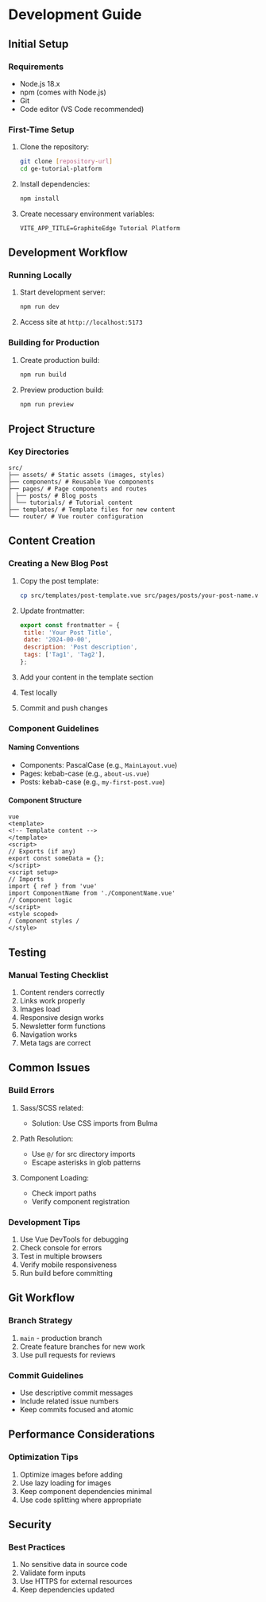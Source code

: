 # Development Guide

## Initial Setup

### Requirements

- Node.js 18.x
- npm (comes with Node.js)
- Git
- Code editor (VS Code recommended)

### First-Time Setup

1. Clone the repository:

   ```bash
   git clone [repository-url]
   cd ge-tutorial-platform
   ```

2. Install dependencies:

   ```bash
   npm install
   ```

3. Create necessary environment variables:
   ```env
   VITE_APP_TITLE=GraphiteEdge Tutorial Platform
   ```

## Development Workflow

### Running Locally

1. Start development server:
   ```bash
   npm run dev
   ```
2. Access site at `http://localhost:5173`

### Building for Production

1. Create production build:
   ```bash
   npm run build
   ```
2. Preview production build:
   ```bash
   npm run preview
   ```

## Project Structure

### Key Directories

```
src/
├── assets/ # Static assets (images, styles)
├── components/ # Reusable Vue components
├── pages/ # Page components and routes
│ ├── posts/ # Blog posts
│ └── tutorials/ # Tutorial content
├── templates/ # Template files for new content
└── router/ # Vue router configuration

```

## Content Creation

### Creating a New Blog Post

1. Copy the post template:

   ```bash
   cp src/templates/post-template.vue src/pages/posts/your-post-name.vue
   ```

2. Update frontmatter:

   ```javascript
   export const frontmatter = {
   	title: 'Your Post Title',
   	date: '2024-00-00',
   	description: 'Post description',
   	tags: ['Tag1', 'Tag2'],
   };
   ```

3. Add your content in the template section
4. Test locally
5. Commit and push changes

### Component Guidelines

#### Naming Conventions

- Components: PascalCase (e.g., `MainLayout.vue`)
- Pages: kebab-case (e.g., `about-us.vue`)
- Posts: kebab-case (e.g., `my-first-post.vue`)

#### Component Structure

```
vue
<template>
<!-- Template content -->
</template>
<script>
// Exports (if any)
export const someData = {};
</script>
<script setup>
// Imports
import { ref } from 'vue'
import ComponentName from './ComponentName.vue'
// Component logic
</script>
<style scoped>
/ Component styles /
</style>
```

## Testing

### Manual Testing Checklist

1. Content renders correctly
2. Links work properly
3. Images load
4. Responsive design works
5. Newsletter form functions
6. Navigation works
7. Meta tags are correct

## Common Issues

### Build Errors

1. Sass/SCSS related:

   - Solution: Use CSS imports from Bulma

2. Path Resolution:

   - Use `@/` for src directory imports
   - Escape asterisks in glob patterns

3. Component Loading:
   - Check import paths
   - Verify component registration

### Development Tips

1. Use Vue DevTools for debugging
2. Check console for errors
3. Test in multiple browsers
4. Verify mobile responsiveness
5. Run build before committing

## Git Workflow

### Branch Strategy

1. `main` - production branch
2. Create feature branches for new work
3. Use pull requests for reviews

### Commit Guidelines

- Use descriptive commit messages
- Include related issue numbers
- Keep commits focused and atomic

## Performance Considerations

### Optimization Tips

1. Optimize images before adding
2. Use lazy loading for images
3. Keep component dependencies minimal
4. Use code splitting where appropriate

## Security

### Best Practices

1. No sensitive data in source code
2. Validate form inputs
3. Use HTTPS for external resources
4. Keep dependencies updated
